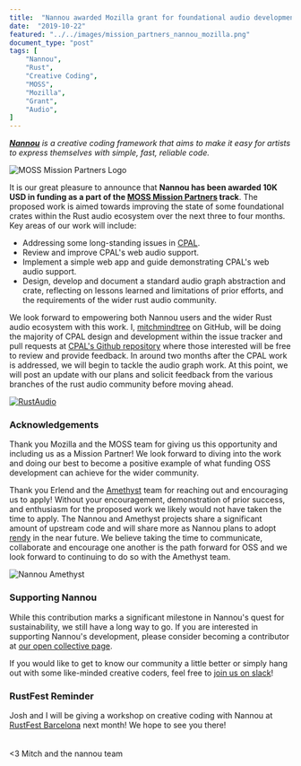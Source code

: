 ```yaml
---
title:  "Nannou awarded Mozilla grant for foundational audio development"
date:  "2019-10-22"
featured: "../../images/mission_partners_nannou_mozilla.png"
document_type: "post"
tags: [
    "Nannou",
    "Rust",
    "Creative Coding",
    "MOSS",
    "Mozilla",
    "Grant",
    "Audio",
]
---
```


*[**Nannou**](https://nannou.cc/) is a creative coding framework that aims to
make it easy for artists to express themselves with simple, fast, reliable
code.*

![MOSS Mission Partners Logo](images/mission_partners_nannou_mozilla.png)

It is our great pleasure to announce that **Nannou has been awarded 10K USD in
funding as a part of the [MOSS Mission
Partners](https://www.mozilla.org/en-US/moss/mission-partners/) track**. The
proposed work is aimed towards improving the state of some foundational crates
within the Rust audio ecosystem over the next three to four months.  Key areas
of our work will include:

- Addressing some long-standing issues in
  [CPAL](https://github.com/rustaudio/cpal).
- Review and improve CPAL's web audio support.
- Implement a simple web app and guide demonstrating CPAL's web audio support.
- Design, develop and document a standard audio graph abstraction and crate,
  reflecting on lessons learned and limitations of prior efforts, and the
  requirements of the wider rust audio community.

We look forward to empowering both Nannou users and the wider Rust audio
ecosystem with this work. I, [mitchmindtree](https://github.com/mitchmindtree)
on GitHub, will be doing the majority of CPAL design and development within the
issue tracker and pull requests at [CPAL's Github
repository](https://github.com/rustaudio/cpal) where those interested will be
free to review and provide feedback. In around two months after the CPAL work is
addressed, we will begin to tackle the audio graph work. At this point, we will
post an update with our plans and solicit feedback from the various branches of
the rust audio community before moving ahead.

[![RustAudio](images/rustaudio_logo.png)](https://github.com/RustAudio)

### Acknowledgements

Thank you Mozilla and the MOSS team for giving us this opportunity and including
us as a Mission Partner! We look forward to diving into the work and doing our
best to become a positive example of what funding OSS development can achieve
for the wider community.

Thank you Erlend and the [Amethyst](https://amethyst.rs/) team for reaching out
and encouraging us to apply! Without your encouragement, demonstration of prior
success, and enthusiasm for the proposed work we likely would not have taken the
time to apply. The Nannou and Amethyst projects share a significant amount of
upstream code and will share more as Nannou plans to adopt
[rendy](https://github.com/amethyst/rendy) in the near future. We believe taking
the time to communicate, collaborate and encourage one another is the path
forward for OSS and we look forward to continuing to do so with the Amethyst
team.

![Nannou Amethyst](images/nannou_amethyst_smaller.png)

### Supporting Nannou

While this contribution marks a significant milestone in Nannou's quest for
sustainability, we still have a long way to go. If you are interested in
supporting Nannou's development, please consider becoming a contributor at [our
open collective page](https://opencollective.com/nannou).

If you would like to get to know our community a little better or simply hang
out with some like-minded creative coders, feel free to [join us on
slack](https://communityinviter.com/apps/nannou/nannou-slack)!

### RustFest Reminder

Josh and I will be giving a workshop on creative coding with Nannou at
[RustFest Barcelona](https://barcelona.rustfest.eu/) next month! We hope to
see you there!
<br>
<br>
<br>
<3 Mitch and the nannou team
